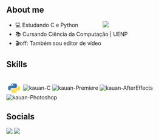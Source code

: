 ## About me
<img src="https://cdn.discordapp.com/attachments/1038527866368970862/1375010208912511086/eunerd.png?ex=68d6e74c&is=68d595cc&hm=751ecaa0d20a2b3958f36a6826eb05e04ca60862fcb2c5efbfb5a8a0d3775d70&" align="right" width="250"/>

- 💻 Estudando C e Python
- 📚 Cursando Ciência da Computação | UENP
- 🎬off: Também sou editor de vídeo



## Skills

<div style="display: inline_block"><br>
  <img align="center" alt="kauan-Python" height="30" width="40" src="https://raw.githubusercontent.com/devicons/devicon/master/icons/python/python-original.svg">
  <img align="center" alt="kauan-C" height="30" width="40" src="https://cdn.jsdelivr.net/gh/devicons/devicon@latest/icons/c/c-original.svg" />
  <img align="center" alt="kauan-Premiere" height="30" width="40" src="https://cdn.jsdelivr.net/gh/devicons/devicon@latest/icons/premierepro/premierepro-original.svg" />
  <img align="center" alt="kauan-AfterEffects" height="30" width="40" src="https://cdn.jsdelivr.net/gh/devicons/devicon@latest/icons/aftereffects/aftereffects-original.svg" />
  <img align="center" alt="kauan-Photoshop" height="30" width="40" src="https://cdn.jsdelivr.net/gh/devicons/devicon@latest/icons/photoshop/photoshop-original.svg" />
</div>

## Socials

<div>
   <a href="https://instagram.com/eukauankk target="_blank"><img src="https://img.shields.io/badge/-Instagram-%23E4405F?style=for-the-badge&logo=instagram&logoColor=white" target="_blank"></a>
   <a href = "mailto:rabelokauan.net@gmail.com"><img src="https://img.shields.io/badge/Gmail-D14836?style=for-the-badge&logo=gmail&logoColor=white" target="_blank"></a>
</div>
